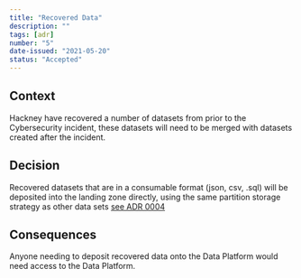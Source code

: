 ```yaml
---
title: "Recovered Data"
description: ""
tags: [adr]
number: "5"
date-issued: "2021-05-20"
status: "Accepted"
---
```


## Context

Hackney have recovered a number of datasets from prior to the Cybersecurity incident, these datasets will need to be
merged with datasets created after the incident.

## Decision

Recovered datasets that are in a consumable format (json, csv, .sql) will be deposited into the landing zone directly,
using the same partition storage strategy as other data sets [see ADR 0004](004-partition-strategy.md)

## Consequences

Anyone needing to deposit recovered data onto the Data Platform would need access to the Data Platform.
